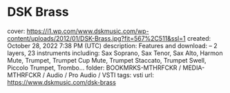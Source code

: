 # DSK Brass

cover: https://i1.wp.com/www.dskmusic.com/wp-content/uploads/2012/01/DSK-Brass.jpg?fit=567%2C511&ssl=1
created: October 28, 2022 7:38 PM (UTC)
description: Features and download: – 2 layers, 23 instruments including: Sax Soprano, Sax Tenor, Sax Alto, Harmon Mute, Trumpet, Trumpet Cup Mute, Trumpet Staccato, Trumpet Swell, Piccolo Trumpet, Trombo…
folder: BOOKMRKS-MTHRFCKR / MEDIA-MTHRFCKR / Audio / Pro Audio / VSTI
tags: vsti
url: https://www.dskmusic.com/dsk-brass